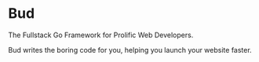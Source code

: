 # Bud

The Fullstack Go Framework for Prolific Web Developers.

Bud writes the boring code for you, helping you launch your website faster.

